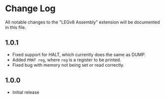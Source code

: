 # Change Log

All notable changes to the "LEGv8 Assembly" extension will be documented in this file.

## 1.0.1

- Fixed support for HALT, which currently does the same as DUMP.
- Added `PRNT reg`, where `reg` is a register to be printed.
- Fixed bug with memory not being set or read correctly.

## 1.0.0

- Initial release